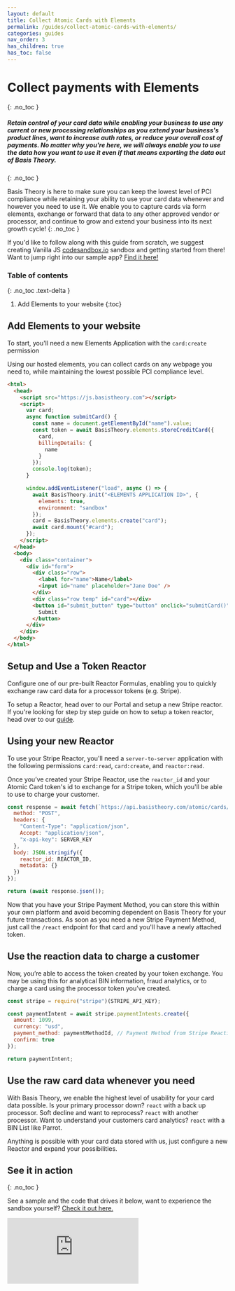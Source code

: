 ```yaml
---
layout: default
title: Collect Atomic Cards with Elements
permalink: /guides/collect-atomic-cards-with-elements/
categories: guides
nav_order: 3
has_children: true
has_toc: false
---
```

# Collect payments with Elements
{: .no_toc }

##### Retain control of your card data  while enabling your business to use any current or new processing relationships as you extend your business's product lines, want to increase auth rates, or reduce your overall cost of payments.  No matter why you're here, we will always enable you to use the data how you want to use it even if that means exporting the data out of Basis Theory.
{: .no_toc }

Basis Theory is here to make sure you can keep the lowest level of PCI compliance while retaining your ability to use your card data whenever and however you need to use it. We enable you to capture cards via form elements, exchange or forward that data to any other approved vendor or processor, and continue to grow and extend your business into its next growth cycle!
{: .no_toc }

If you'd like to follow along with this guide from scratch, we suggest creating Vanilla JS <a href="http://codesandbox.io/">codesandbox.io</a> sandbox and getting started from there! Want to jump right into our sample app? <a href="https://codesandbox.io/s/example-charging-card-o2qss?file=/public/index.html">Find it here!</a>

### Table of contents
{: .no_toc .text-delta }

1. Add Elements to your website
{:toc}


## Add Elements to your website

<span class="base-alert warning">
  <span>
    To start, you'll need a new Elements Application with the <code>card:create</code> permission
  </span>
</span>

Using our hosted elements, you can collect cards on any webpage you need to, while maintaining the lowest possible PCI compliance level.

```html
<html>
  <head>
    <script src="https://js.basistheory.com"></script>
    <script>
      var card;
      async function submitCard() {
        const name = document.getElementById("name").value;
        const token = await BasisTheory.elements.storeCreditCard({
          card,
          billingDetails: {
            name
          }
        });
        console.log(token);
      }

      window.addEventListener("load", async () => {
        await BasisTheory.init("<ELEMENTS APPLICATION ID>", {
          elements: true,
          environment: "sandbox"
        });
        card = BasisTheory.elements.create("card");
        await card.mount("#card");
      });
    </script>
  </head>
  <body>
    <div class="container">
      <div id="form">
        <div class="row">
          <label for="name">Name</label>
          <input id="name" placeholder="Jane Doe" />
        </div>
        <div class="row temp" id="card"></div>
        <button id="submit_button" type="button" onclick="submitCard()">
          Submit
        </button>
      </div>
    </div>
  </body>
</html>
```

## Setup and Use a Token Reactor

Configure one of our pre-built Reactor Formulas, enabling you to quickly exchange raw card data for a processor tokens (e.g. Stripe).

To setup a Reactor, head over to our Portal and setup a new Stripe reactor. If you're looking for step by step guide on how to setup a token reactor, head over to our [guide](/guides/setup-your-first-reactor).

## Using your new Reactor 
<span class="base-alert warning">
  <span>
    To use your Stripe Reactor, you'll need a <code>server-to-server</code> application with the following permissions <code>card:read</code>, <code>card:create</code>, and <code>reactor:read</code>.
  </span>
</span>

Once you’ve created your Stripe Reactor, use the <code>reactor_id</code> and your Atomic Card token's id to exchange for a Stripe token, which you'll be able to use to charge your customer.

```js
const response = await fetch(`https://api.basistheory.com/atomic/cards/${id}/react`, {
  method: "POST",
  headers: {
    "Content-Type": "application/json",
    Accept: "application/json",
    "x-api-key": SERVER_KEY
  },
  body: JSON.stringify({
    reactor_id: REACTOR_ID,
    metadata: {}
  })
});

return (await response.json());
```

Now that you have your Stripe Payment Method, you can store this within your own platform and avoid becoming dependent on Basis Theory for your future transactions. As soon as you need a new Stripe Payment Method, just call the `/react` endpoint for that card and you'll have a newly attached token.

## Use the reaction data to charge a customer

Now, you’re able to access the token created by your token exchange. You may be using this for analytical BIN information, fraud analytics, or to charge a card using the processor token you’ve created.

```js
const stripe = require("stripe")(STRIPE_API_KEY);

const paymentIntent = await stripe.paymentIntents.create({
  amount: 1099,
  currency: "usd",
  payment_method: paymentMethodId, // Payment Method from Stripe Reaction in step 2
  confirm: true
});

return paymentIntent;
```

## Use the raw card data whenever you need

With Basis Theory, we enable the highest level of usability for your card data possible. 
Is your primary processor down?  `react` with a back up processor. 
Soft decline and want to reprocess?  `react` with another processor. 
Want to understand your customers card analytics?  `react` with a BIN List like Parrot.

Anything is possible with your card data stored with us, just configure a new Reactor and expand your possibilities.

## See it in action
{: .no_toc }

See a sample and the code that drives it below, want to experience the sandbox yourself? [Check it out here.]("https://codesandbox.io/s/example-charging-card-o2qss")

<div class="iframe-container">
  <iframe src="https://codesandbox.io/embed/example-charging-card-o2qss?fontsize=14&hidenavigation=1&theme=dark" class="iframe-code" allowfullscreen="" frameborder="0"></iframe>
</div>
